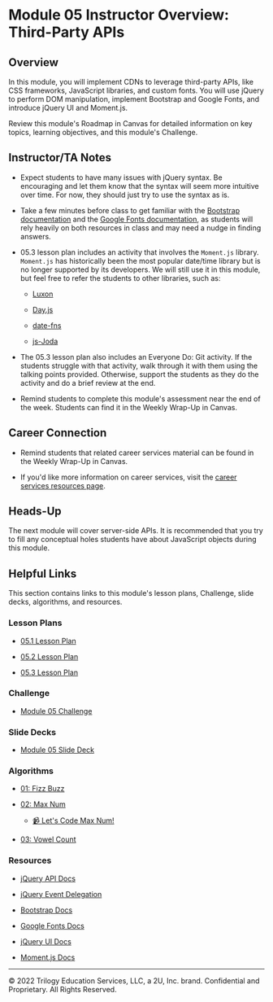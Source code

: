 # Module 05 Instructor Overview: Third-Party APIs

## Overview

In this module, you will implement CDNs to leverage third-party APIs, like CSS frameworks, JavaScript libraries, and custom fonts. You will use jQuery to perform DOM manipulation, implement Bootstrap and Google Fonts, and introduce jQuery UI and Moment.js.

Review this module's Roadmap in Canvas for detailed information on key topics, learning objectives, and this module's Challenge.

## Instructor/TA Notes

* Expect students to have many issues with jQuery syntax. Be encouraging and let them know that the syntax will seem more intuitive over time. For now, they should just try to use the syntax as is.

* Take a few minutes before class to get familiar with the [Bootstrap documentation](https://getbootstrap.com/docs/4.5/getting-started/introduction/) and the [Google Fonts documentation](https://fonts.google.com), as students will rely heavily on both resources in class and may need a nudge in finding answers.

* 05.3 lesson plan includes an activity that involves the `Moment.js` library. `Moment.js` has historically been the most popular date/time library but is no longer supported by its developers. We will still use it in this module, but feel free to refer the students to other libraries, such as:

  * [Luxon](https://moment.github.io/luxon/)

  * [Day.js](https://day.js.org/)

  * [date-fns](https://date-fns.org/)

  * [js-Joda](https://js-joda.github.io/js-joda/)

* The 05.3 lesson plan also includes an Everyone Do: Git activity. If the students struggle with that activity, walk through it with them using the talking points provided. Otherwise, support the students as they do the activity and do a brief review at the end.

* Remind students to complete this module's assessment near the end of the week. Students can find it in the Weekly Wrap-Up in Canvas.

## Career Connection

* Remind students that related career services material can be found in the Weekly Wrap-Up in Canvas.

* If you'd like more information on career services, visit the [career services resources page](https://careernetwork.2u.com/?utm_medium=Academics&utm_source=boot_camp/).

## Heads-Up

The next module will cover server-side APIs. It is recommended that you try to fill any conceptual holes students have about JavaScript objects during this module.

## Helpful Links

This section contains links to this module's lesson plans, Challenge, slide decks, algorithms, and resources.

### Lesson Plans

* [05.1 Lesson Plan](01-Day_jQuery/05.1-LESSON-PLAN.md)

* [05.2 Lesson Plan](02-Day_Bootstrap/05.2-LESSON-PLAN.md)

* [05.3 Lesson Plan](03-Day_jQueryUI-Moment/05.3-LESSON-PLAN.md)

### Challenge

* [Module 05 Challenge](../../../01-Class-Content/05-Third-Party-APIs/02-Challenge)

### Slide Decks

* [Module 05 Slide Deck](https://docs.google.com/presentation/d/1FjKh60N-t5lF3XMmLDiEfCgiNIqAxbDbIyGZLdtGhjw/edit?usp=sharing)

### Algorithms

* [01: Fizz Buzz](../../../01-Class-Content/05-Third-Party-APIs/03-Algorithms/01-fizz-buzz)

* [02: Max Num](../../../01-Class-Content/05-Third-Party-APIs/03-Algorithms/02-max-num)

  * [📹 Let's Code Max Num!](https://2u-20.wistia.com/medias/f9eao2cvjt)

* [03: Vowel Count](../../../01-Class-Content/05-Third-Party-APIs/03-Algorithms/03-vowel-count)

### Resources

* [jQuery API Docs](https://api.jquery.com/)

* [jQuery Event Delegation](https://learn.jquery.com/events/event-delegation/)

* [Bootstrap Docs](https://getbootstrap.com/docs/4.5/getting-started/introduction/)

* [Google Fonts Docs](https://fonts.google.com)

* [jQuery UI Docs](https://jqueryui.com/demos/)

* [Moment.js Docs](https://momentjs.com/docs/)

---
© 2022 Trilogy Education Services, LLC, a 2U, Inc. brand. Confidential and Proprietary. All Rights Reserved.
